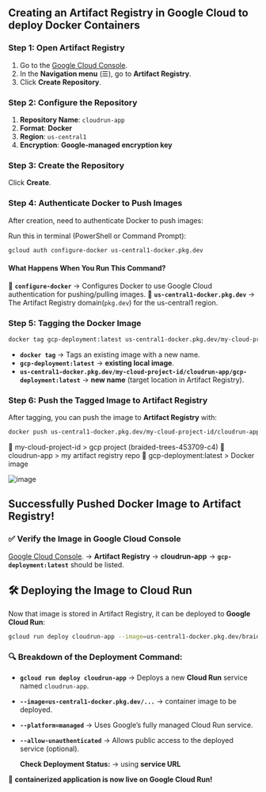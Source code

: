 ## Creating an Artifact Registry in Google Cloud to deploy Docker Containers

### Step 1: Open Artifact Registry
1. Go to the [Google Cloud Console](https://console.cloud.google.com/).
2. In the **Navigation menu** (☰), go to **Artifact Registry**.
3. Click **Create Repository**.

### Step 2: Configure the Repository
1. **Repository Name**: `cloudrun-app`
2. **Format**: **Docker**
3. **Region**: `us-central1`
4. **Encryption**: **Google-managed encryption key**

### Step 3: Create the Repository
Click **Create**.

### Step 4: Authenticate Docker to Push Images
After creation, need to authenticate Docker to push images:

Run this in terminal (PowerShell or Command Prompt):

```sh
gcloud auth configure-docker us-central1-docker.pkg.dev
```

#### What Happens When You Run This Command?
 🔹 **`configure-docker`** → Configures Docker to use Google Cloud authentication for pushing/pulling images.
 🔹 **`us-central1-docker.pkg.dev`** → The Artifact Registry domain(`pkg.dev`) for the us-central1 region.

### Step 5: Tagging the Docker Image

```sh
docker tag gcp-deployment:latest us-central1-docker.pkg.dev/my-cloud-project-id/cloudrun-app/gcp-deployment:latest
```

- **`docker tag`** → Tags an existing image with a new name.
- **`gcp-deployment:latest`** → **existing local image**.
- **`us-central1-docker.pkg.dev/my-cloud-project-id/cloudrun-app/gcp-deployment:latest`** → **new name** (target location in Artifact Registry).

### Step 6: Push the Tagged Image to Artifact Registry
After tagging, you can push the image to **Artifact Registry** with:

```sh
docker push us-central1-docker.pkg.dev/my-cloud-project-id/cloudrun-app/gcp-deployment:latest
```

🔹 my-cloud-project-id > gcp project (braided-trees-453709-c4)
🔹 cloudrun-app > my artifact registry repo
🔹 gcp-deployment:latest > Docker image

![image](https://github.com/user-attachments/assets/7528b28a-dd86-4337-82d0-4628ad6042b8)

## Successfully Pushed Docker Image to Artifact Registry!

### ✅ Verify the Image in Google Cloud Console
 [Google Cloud Console](https://console.cloud.google.com/). → **Artifact Registry** → **cloudrun-app** → **`gcp-deployment:latest`** should be listed.
 
## 🛠️ Deploying the Image to Cloud Run
Now that image is stored in Artifact Registry, it can be deployed to **Google Cloud Run**:

```sh
gcloud run deploy cloudrun-app --image=us-central1-docker.pkg.dev/braided-trees-453709-c4/cloudrun-app/gcp-deployment:latest --region=us-central1 --platform=managed --allow-unauthenticated
```

### 🔍 Breakdown of the Deployment Command:
- **`gcloud run deploy cloudrun-app`** → Deploys a new **Cloud Run** service named `cloudrun-app`.
- **`--image=us-central1-docker.pkg.dev/...`** → container image to be deployed.
- **`--platform=managed`** → Uses Google’s fully managed Cloud Run service.
- **`--allow-unauthenticated`** → Allows public access to the deployed service (optional).

  **Check Deployment Status:** → using **service URL**

🎯 **containerized application is now live on Google Cloud Run!**



